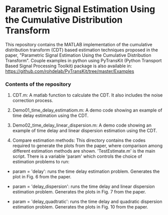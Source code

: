 # Parametric Signal Estimation Using the Cumulative Distribution Transform
This repository contains the MATLAB implementation of the cumulative distribution transform (CDT) based estimation techniques proposed in the paper, "Parametric Signal Estimation Using the Cumulative Distribution Transform".
Couple examples in python using PyTransKit (Python Transport Based Signal Processing Toolkit) package is also available in: https://github.com/rohdelab/PyTransKit/tree/master/Examples

### Contents of the repository

1. CDT.m: A matlab function to calculate the CDT. It also includes the noise correction process.

2. Demo01_time_delay_estimatiom.m: A demo code showing an example of time delay estimation using the CDT.

3. Demo02_time_delay_linear_dispersion.m: A demo code showing an example of time delay and linear dispersion estimation using the CDT.

4. Compare estimation methods: This directory contains the codes required to generate the plots from the paper, where comparison among different estimation methods are shown. 'TestEstimate.m' is the main script. There is a variable 'param' which controls the choice of estimation problems to run:

  *  param = 'delay': runs the time delay estimation problem. Generates the plot in Fig. 6 from the paper.

  *  param = 'delay_dispersion': runs the time delay and linear dispersion estimation problem. Generates the plots in Fig. 7 from the paper.

  *  param = 'delay_quadtratic': runs the time delay and quadratic dispersion estimation problem. Generates the plots in Fig. 10 from the paper.

